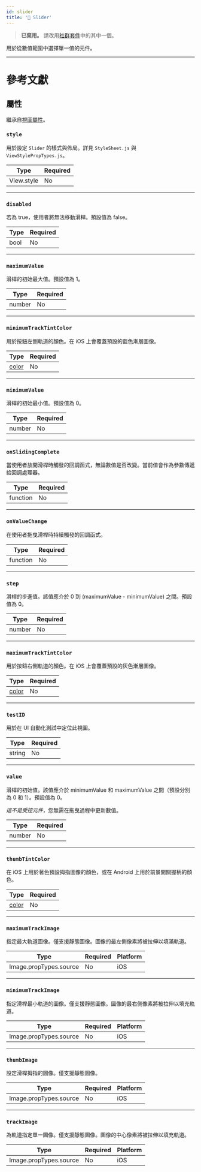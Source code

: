 ```yaml
---
id: slider
title: '🚧 Slider'
---
```


> **已棄用。** 請改用[社群套件](https://reactnative.directory/?search=slider)中的其中一個。

用於從數值範圍中選擇單一值的元件。

---

# 參考文獻

## 屬性

繼承自[視圖屬性](view.md#props)。

### `style`

用於設定 `Slider` 的樣式與佈局。詳見 `StyleSheet.js` 與 `ViewStylePropTypes.js`。

| Type       | Required |
| ---------- | -------- |
| View.style | No       |

---

### `disabled`

若為 true，使用者將無法移動滑桿。預設值為 false。

| Type | Required |
| ---- | -------- |
| bool | No       |

---

### `maximumValue`

滑桿的初始最大值。預設值為 1。

| Type   | Required |
| ------ | -------- |
| number | No       |

---

### `minimumTrackTintColor`

用於按鈕左側軌道的顏色。在 iOS 上會覆蓋預設的藍色漸層圖像。

| Type               | Required |
| ------------------ | -------- |
| [color](colors.md) | No       |

---

### `minimumValue`

滑桿的初始最小值。預設值為 0。

| Type   | Required |
| ------ | -------- |
| number | No       |

---

### `onSlidingComplete`

當使用者放開滑桿時觸發的回調函式，無論數值是否改變。當前值會作為參數傳遞給回調處理器。

| Type     | Required |
| -------- | -------- |
| function | No       |

---

### `onValueChange`

在使用者拖曳滑桿時持續觸發的回調函式。

| Type     | Required |
| -------- | -------- |
| function | No       |

---

### `step`

滑桿的步進值。該值應介於 0 到 (maximumValue - minimumValue) 之間。預設值為 0。

| Type   | Required |
| ------ | -------- |
| number | No       |

---

### `maximumTrackTintColor`

用於按鈕右側軌道的顏色。在 iOS 上會覆蓋預設的灰色漸層圖像。

| Type               | Required |
| ------------------ | -------- |
| [color](colors.md) | No       |

---

### `testID`

用於在 UI 自動化測試中定位此視圖。

| Type   | Required |
| ------ | -------- |
| string | No       |

---

### `value`

滑桿的初始值。該值應介於 minimumValue 和 maximumValue 之間（預設分別為 0 和 1）。預設值為 0。

_這不是受控元件_，您無需在拖曳過程中更新數值。

| Type   | Required |
| ------ | -------- |
| number | No       |

---

### `thumbTintColor`

在 iOS 上用於著色預設拇指圖像的顏色，或在 Android 上用於前景開關握柄的顏色。

| Type               | Required |
| ------------------ | -------- |
| [color](colors.md) | No       |

---

### `maximumTrackImage`

指定最大軌道圖像。僅支援靜態圖像。圖像的最左側像素將被拉伸以填滿軌道。

| Type                   | Required | Platform |
| ---------------------- | -------- | -------- |
| Image.propTypes.source | No       | iOS      |

---

### `minimumTrackImage`

指定滑桿最小軌道的圖像。僅支援靜態圖像。圖像的最右側像素將被拉伸以填充軌道。

| Type                   | Required | Platform |
| ---------------------- | -------- | -------- |
| Image.propTypes.source | No       | iOS      |

---

### `thumbImage`

設定滑桿拇指的圖像。僅支援靜態圖像。

| Type                   | Required | Platform |
| ---------------------- | -------- | -------- |
| Image.propTypes.source | No       | iOS      |

---

### `trackImage`

為軌道指定單一圖像。僅支援靜態圖像。圖像的中心像素將被拉伸以填充軌道。

| Type                   | Required | Platform |
| ---------------------- | -------- | -------- |
| Image.propTypes.source | No       | iOS      |